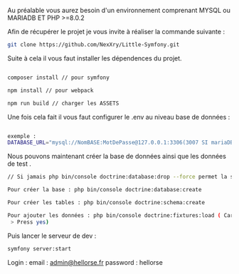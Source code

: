 Au préalable vous aurez besoin d'un environnement comprenant MYSQL ou MARIADB ET PHP >=8.0.2

Afin de récupérer le projet je vous invite à réaliser la commande suivante :

``` BASH
git clone https://github.com/NexXry/Little-Symfony.git

```

Suite à cela il vous faut installer les dépendences du projet.

``` BASH

composer install // pour symfony

npm install // pour webpack

npm run build // charger les ASSETS

```

Une fois cela fait il vous faut configurer le .env au niveau base de données :

``` BASH

exemple : 
DATABASE_URL="mysql://NomBASE:MotDePasse@127.0.0.1:3306(3007 SI mariaDB)/hello?serverVersion=10.5.15-MariaDB-1:10.5.15+maria~focal &charset=utf8mb4" (La version de la BDD peut ne peut être la même ajouter la vôtre.)


```
Nous pouvons maintenant créer la base de données ainsi que les données de test .

``` BASH
// Si jamais php bin/console doctrine:database:drop --force permet la suppression de la base en cas de rater

Pour créer la base : php bin/console doctrine:database:create

Pour créer les tables : php bin/console doctrine:schema:create

Pour ajouter les données : php bin/console doctrine:fixtures:load ( Careful, database "hello" will be purged. Do you want to continue? (yes/no) [no]:
 > Press yes) 

```

Puis lancer le serveur de dev : 
``` BASH
symfony server:start

```

Login : email : admin@hellorse.fr
password : hellorse
